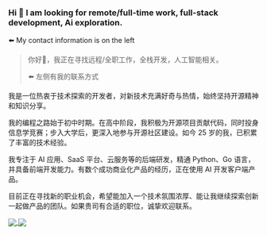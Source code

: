 ### Hi 👋 I am looking for remote/full-time work, full-stack development, Ai exploration. 

⬅️ My contact information is on the left

> 你好👋，我正在寻找远程/全职工作，全栈开发，人工智能相关。
>
> ⬅️ 左侧有我的联系方式

我是一位热衷于技术探索的开发者，对新技术充满好奇与热情，始终坚持开源精神和知识分享。

我的编程之路始于初中时期。在高中阶段，我积极为开源项目贡献代码，同时投身信息学竞赛；步入大学后，更深入地参与开源社区建设。如今 25 岁的我，已积累了丰富的技术经验。

我专注于 AI 应用、SaaS 平台、云服务等的后端研发，精通 Python、Go 语言，并具备前端开发能力。有数个成功商业化产品的经历，正在使用 AI 开发客户端产品。

目前正在寻找新的职业机会，希望能加入一个技术氛围浓厚、能让我继续探索创新一起做产品的团队。如果贵司有合适的职位，诚挚欢迎联系。

<a href="https://github.com/xxnuo">
  <img align="center" src="https://github-readme-stats.vercel.app/api?username=xxnuo&theme=swift&show_icons=true" />
</a>

<a href="https://github.com/xxnuo">
  <img align="center" src="https://github-readme-stats.vercel.app/api/top-langs/?username=xxnuo&theme=swift&layout=compact" />
</a>
